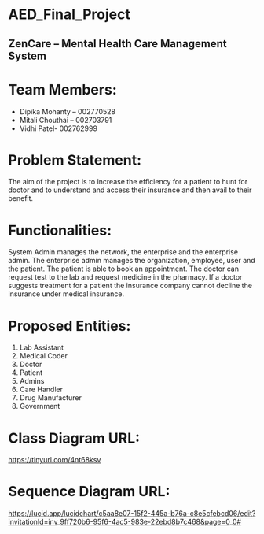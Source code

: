 # AED_Final_Project

## ZenCare – Mental Health Care Management System

# Team Members:
- Dipika Mohanty – 002770528
- Mitali Chouthai – 002703791
- Vidhi Patel- 002762999

# Problem Statement:

The aim of the project is to increase the efficiency for a patient to hunt for doctor and to understand and access their insurance and then avail to their benefit.

# Functionalities: 
System Admin manages the network, the enterprise and the enterprise admin.
The enterprise admin manages the organization, employee, user and the patient.
The patient is able to book an appointment. The doctor can request test to the lab and request medicine in the pharmacy. If a doctor suggests treatment for a patient the insurance company cannot decline the insurance under medical insurance.


# Proposed Entities:

1.	Lab Assistant
2.	Medical Coder
3.	Doctor
4.	Patient
5.	Admins
6.	Care Handler
7.	Drug Manufacturer
8.	Government

# Class Diagram URL:
https://tinyurl.com/4nt68ksv


# Sequence Diagram URL:
https://lucid.app/lucidchart/c5aa8e07-15f2-445a-b76a-c8e5cfebcd06/edit?invitationId=inv_9ff720b6-95f6-4ac5-983e-22ebd8b7c468&page=0_0#
